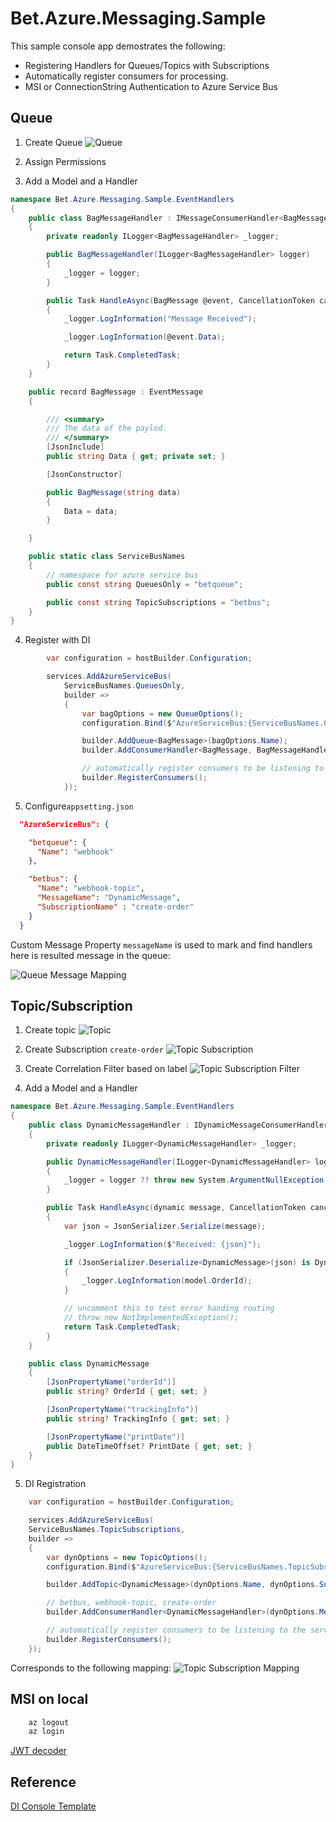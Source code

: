 ﻿# Bet.Azure.Messaging.Sample

This sample console app demostrates the following:

- Registering Handlers for Queues/Topics with Subscriptions
- Automatically register consumers for processing.
- MSI or ConnectionString Authentication to Azure Service Bus

## Queue

1. Create Queue ![Queue](../../img/azure-servicebus-queue-create.png)

2. Assign Permissions

3. Add a Model and a Handler

```csharp
namespace Bet.Azure.Messaging.Sample.EventHandlers
{
    public class BagMessageHandler : IMessageConsumerHandler<BagMessage>
    {
        private readonly ILogger<BagMessageHandler> _logger;

        public BagMessageHandler(ILogger<BagMessageHandler> logger)
        {
            _logger = logger;
        }

        public Task HandleAsync(BagMessage @event, CancellationToken cancellationToken = default)
        {
            _logger.LogInformation("Message Received");

            _logger.LogInformation(@event.Data);

            return Task.CompletedTask;
        }
    }

    public record BagMessage : EventMessage
    {

        /// <summary>
        /// The data of the paylod.
        /// </summary>
        [JsonInclude]
        public string Data { get; private set; }

        [JsonConstructor]

        public BagMessage(string data)
        {
            Data = data;
        }

    }

    public static class ServiceBusNames
    {
        // namespace for azure service bus
        public const string QueuesOnly = "betqueue";

        public const string TopicSubscriptions = "betbus";
    }
}

```

4. Register with DI

```csharp
        var configuration = hostBuilder.Configuration;

        services.AddAzureServiceBus(
            ServiceBusNames.QueuesOnly,
            builder =>
            {
                var bagOptions = new QueueOptions();
                configuration.Bind($"AzureServiceBus:{ServiceBusNames.QueuesOnly}", bagOptions);

                builder.AddQueue<BagMessage>(bagOptions.Name);
                builder.AddConsumerHandler<BagMessage, BagMessageHandler>(bagOptions.Name);

                // automatically register consumers to be listening to the service bus.
                builder.RegisterConsumers();
            });
```

5. Configure`appsetting.json`

```json
  "AzureServiceBus": {

    "betqueue": {
      "Name": "webhook"
    },

    "betbus": {
      "Name": "webhook-topic",
      "MessageName": "DynamicMessage",
      "SubscriptionName" : "create-order"
    }
  }
```

Custom Message Property `messageName` is used to mark and find handlers here is resulted message in the queue:

![Queue Message Mapping](../../img/betqueue-bagmessage-mapping.png)

## Topic/Subscription

1. Create topic ![Topic](../../img/azure-servicebus-topic-create.png)

2. Create Subscription `create-order` ![Topic Subscription](../../img/azure-servicebus-subscription-create.png)

3. Create Correlation Filter based on label ![Topic Subscription Filter](../../img/azure-servicebus-subscription-filter.png)

4. Add a Model and a Handler

```csharp
namespace Bet.Azure.Messaging.Sample.EventHandlers
{
    public class DynamicMessageHandler : IDynamicMessageConsumerHandler
    {
        private readonly ILogger<DynamicMessageHandler> _logger;

        public DynamicMessageHandler(ILogger<DynamicMessageHandler> logger)
        {
            _logger = logger ?? throw new System.ArgumentNullException(nameof(logger));
        }

        public Task HandleAsync(dynamic message, CancellationToken cancellationToken = default)
        {
            var json = JsonSerializer.Serialize(message);

            _logger.LogInformation($"Received: {json}");

            if (JsonSerializer.Deserialize<DynamicMessage>(json) is DynamicMessage model)
            {
                _logger.LogInformation(model.OrderId);
            }

            // uncomment this to test error handing routing
            // throw new NotImplementedException();
            return Task.CompletedTask;
        }
    }

    public class DynamicMessage
    {
        [JsonPropertyName("orderId")]
        public string? OrderId { get; set; }

        [JsonPropertyName("trackingInfo")]
        public string? TrackingInfo { get; set; }

        [JsonPropertyName("printDate")]
        public DateTimeOffset? PrintDate { get; set; }
    }
}
```

5. DI Registration

```csharp
    var configuration = hostBuilder.Configuration;

    services.AddAzureServiceBus(
    ServiceBusNames.TopicSubscriptions,
    builder =>
    {
        var dynOptions = new TopicOptions();
        configuration.Bind($"AzureServiceBus:{ServiceBusNames.TopicSubscriptions}", dynOptions);

        builder.AddTopic<DynamicMessage>(dynOptions.Name, dynOptions.SubscriptionName);

        // betbus, webhook-topic, create-order
        builder.AddConsumerHandler<DynamicMessageHandler>(dynOptions.MessageName, dynOptions.Name, dynOptions.SubscriptionName);

        // automatically register consumers to be listening to the service bus.
        builder.RegisterConsumers();
    });
```

Corresponds to the following mapping:
![Topic Subscription Mapping](../../img/betbus-dynamicmessage-mapping.png)

## MSI on local

```bash
    az logout
    az login
```

[JWT decoder](https://jwt.ms/)

## Reference

[DI Console Template](https://github.com/kdcllc/Bet.Extensions.Templating)
